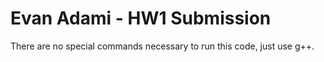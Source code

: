 # Evan Adami - HW1 Submission

There are no special commands necessary to run this code, just use g++.